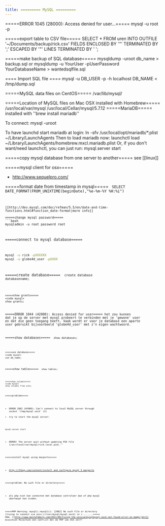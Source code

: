 ```yaml
---
title: ========= MySQL =========
---
```


=====ERROR 1045 (28000): Access denied for user...=====
  mysql -u root -p

=====export table to CSV file=====
  SELECT * FROM uren INTO OUTFILE '~/Documents/backup/rick.csv' FIELDS ENCLOSED BY '"' TERMINATED BY ';' ESCAPED BY '"' LINES TERMINATED BY '
';

=====make backup of SQL database=====
  mysqldump -uroot db_name > backup.sql
or
  mysqldump -u YourUser -pUserPassword YourDatabaseName > wantedsqlfile.sql

==== Import SQL file ====
  mysql -u DB_USER -p -h localhost DB_NAME < /tmp/dump.sql

=====MySQL data files on CentOS=====
  /var/lib/mysql/
  
=====Location of MySQL files on Mac OSX installed with Homebrew=====
  /usr/local/var/mysql
  /usr/local/Cellar/mysql/5.7.12
=====MariaDB=====
installed with ''brew install mariadb''

To connect:
    mysql -uroot

To have launchd start mariadb at login:
    ln -sfv /usr/local/opt/mariadb/*.plist ~/Library/LaunchAgents
Then to load mariadb now:
    launchctl load ~/Library/LaunchAgents/homebrew.mxcl.mariadb.plist
Or, if you don't want/need launchctl, you can just run:
    mysql.server start
    
=====copy mysql database from one server to another=====
see [[linux]]

=====mysql client for osx=====
* http://www.sequelpro.com/

=====format date from timestamp in mysql=====
<code sql>
SELECT DATE_FORMAT(FROM_UNIXTIME(beginDate),"%e-%m-%Y %H:%i")
```
[[http://dev.mysql.com/doc/refman/5.5/en/date-and-time-functions.html#function_date-format|more info]]

=====change mysql password=====
```bash
mysqladmin -u root password root
```

=====connect to mysql database=====
```bash
mysql -u rick -pXXXXXX
mysql -u globe4d_user -pXXXX
```

=====create database=====
<code mysql>
create database databasename;
```

=====show grants=====
<code mysql>
show grants;
```

=====ERROR 1044 (42000): Access denied for user=====
het zou kunnen dat je op de server met mysql probeert te verbinden met je 'gewone' user en dat die geen toegang heeft. Vaak wordt er voor je database een aparte user gebruikt bijvoorbeeld 'globe4d_user' met z'n eigen wachtwoord.

=====show databases=====
<code mysql>
show databases;
```

=====use database=====
<code mysql>
use db_name;
```

=====show tables=====
<code mysql>
show tables;
```

=====show columns=====
<code mysql>
show columns from uren;
```

=====problem=====
* ERROR 2002 (HY000): Can't connect to local MySQL server through socket '/tmp/mysql.sock' (2)
* try to start the mysql server:
```
mysql.server start
```

* ERROR! The server quit without updating PID file (/usr/local/var/mysql/rick.local.pid).''

=====install mysql using macports=====
 * http://2tbsp.com/content/install_and_configure_mysql_5_macports

=====problem: No such file or directory=====
* als php niet kan connecten met database controleer dan of php mysql uberhaupt kan vinden.

=====PHP Warning:  mysqli::mysqli(): [2002] No such file or directory (trying to connect via unix:///var/mysql/mysql.sock) in /........=====
Hmm, [[http://www.mostafaberg.com/2011/08/fixing-the-unixvarmysqlmysql-sock-not-found-error-on-mamp/|dit]] misschien
Misschien een conflict met de PHP van OSX zelf?
